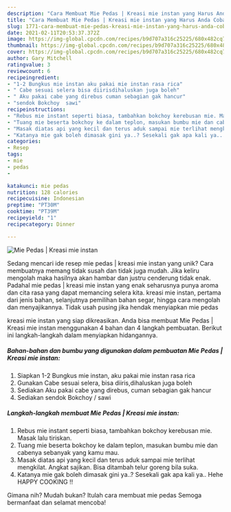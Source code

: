 ```yaml
---
description: "Cara Membuat Mie Pedas | Kreasi mie instan yang Harus Anda Coba"
title: "Cara Membuat Mie Pedas | Kreasi mie instan yang Harus Anda Coba"
slug: 1771-cara-membuat-mie-pedas-kreasi-mie-instan-yang-harus-anda-coba
date: 2021-02-11T20:53:37.372Z
image: https://img-global.cpcdn.com/recipes/b9d707a316c25225/680x482cq70/mie-pedas-kreasi-mie-instan-foto-resep-utama.jpg
thumbnail: https://img-global.cpcdn.com/recipes/b9d707a316c25225/680x482cq70/mie-pedas-kreasi-mie-instan-foto-resep-utama.jpg
cover: https://img-global.cpcdn.com/recipes/b9d707a316c25225/680x482cq70/mie-pedas-kreasi-mie-instan-foto-resep-utama.jpg
author: Gary Mitchell
ratingvalue: 3
reviewcount: 6
recipeingredient:
- "1-2 Bungkus mie instan aku pakai mie instan rasa rica"
- " Cabe sesuai selera bisa diirisdihaluskan juga boleh"
- " Aku pakai cabe yang direbus cuman sebagian gak hancur"
- "sendok Bokchoy  sawi"
recipeinstructions:
- "Rebus mie instant seperti biasa, tambahkan bokchoy kerebusan mie. Masak lalu tiriskan."
- "Tuang mie beserta bokchoy ke dalam teplon, masukan bumbu mie dan cabenya sebanyak yang kamu mau."
- "Masak diatas api yang kecil dan terus aduk sampai mie terlihat mengkilat. Angkat sajikan. Bisa ditambah telur goreng bila suka."
- "Katanya mie gak boleh dimasak gini ya..? Sesekali gak apa kali ya.. Hehe HAPPY COOKING !!"
categories:
- Resep
tags:
- mie
- pedas
- 

katakunci: mie pedas  
nutrition: 128 calories
recipecuisine: Indonesian
preptime: "PT30M"
cooktime: "PT39M"
recipeyield: "1"
recipecategory: Dinner

---
```



![Mie Pedas | Kreasi mie instan](https://img-global.cpcdn.com/recipes/b9d707a316c25225/680x482cq70/mie-pedas-kreasi-mie-instan-foto-resep-utama.jpg)

Sedang mencari ide resep mie pedas | kreasi mie instan yang unik? Cara membuatnya memang tidak susah dan tidak juga mudah. Jika keliru mengolah maka hasilnya akan hambar dan justru cenderung tidak enak. Padahal mie pedas | kreasi mie instan yang enak seharusnya punya aroma dan cita rasa yang dapat memancing selera kita.
 kreasi mie instan, pertama dari jenis bahan, selanjutnya pemilihan bahan segar, hingga cara mengolah dan menyajikannya. Tidak usah pusing jika hendak menyiapkan mie pedas 

 kreasi mie instan yang siap dikreasikan. Anda bisa membuat Mie Pedas | Kreasi mie instan menggunakan 4 bahan dan 4 langkah pembuatan. Berikut ini langkah-langkah dalam menyiapkan hidangannya.

<!--inarticleads1-->

##### Bahan-bahan dan bumbu yang digunakan dalam pembuatan Mie Pedas | Kreasi mie instan:

1. Siapkan 1-2 Bungkus mie instan, aku pakai mie instan rasa rica
1. Gunakan  Cabe sesuai selera, bisa diiris,dihaluskan juga boleh
1. Sediakan  Aku pakai cabe yang direbus, cuman sebagian gak hancur
1. Sediakan sendok Bokchoy / sawi




<!--inarticleads2-->

##### Langkah-langkah membuat Mie Pedas | Kreasi mie instan:

1. Rebus mie instant seperti biasa, tambahkan bokchoy kerebusan mie. Masak lalu tiriskan.
1. Tuang mie beserta bokchoy ke dalam teplon, masukan bumbu mie dan cabenya sebanyak yang kamu mau.
1. Masak diatas api yang kecil dan terus aduk sampai mie terlihat mengkilat. Angkat sajikan. Bisa ditambah telur goreng bila suka.
1. Katanya mie gak boleh dimasak gini ya..? Sesekali gak apa kali ya.. Hehe HAPPY COOKING !!




Gimana nih? Mudah bukan? Itulah cara membuat mie pedas  Semoga bermanfaat dan selamat mencoba!
